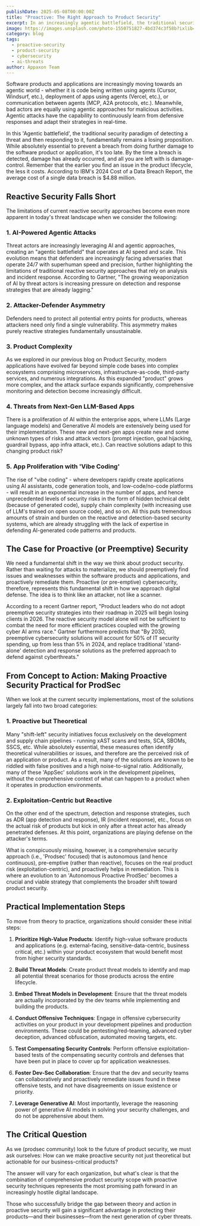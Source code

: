 ```yaml
---
publishDate: 2025-05-08T00:00:00Z
title: "Proactive: The Right Approach to Product Security"
excerpt: In an increasingly agentic battlefield, the traditional security paradigm of detecting a threat and then responding to it fundamentally remains a losing proposition.
image: https://images.unsplash.com/photo-1550751827-4bd374c3f58b?ixlib=rb-4.0.3&auto=format&fit=crop&w=1674&q=80
category: blog
tags:
  - proactive-security
  - product-security
  - cybersecurity
  - ai-threats
author: Appaxon Team
---
```


Software products and applications are increasingly moving towards an agentic world - whether it is code being written using agents (Cursor, Windsurf, etc.), deployment of apps using agents (Vercel, etc.), or communication between agents (MCP, A2A protocols, etc.). Meanwhile, bad actors are equally using agentic approaches for malicious activities. Agentic attacks have the capability to continuously learn from defensive responses and adapt their strategies in real-time.

In this 'Agentic battlefield', the traditional security paradigm of detecting a threat and then responding to it, fundamentally remains a losing proposition. While absolutely essential to prevent a breach from doing further damage to the software product or application, it's too late. By the time a breach is detected, damage has already occurred, and all you are left with is damage-control. Remember that the earlier you find an issue in the product lifecycle, the less it costs. According to IBM's 2024 Cost of a Data Breach Report, the average cost of a single data breach is $4.88 million.

## Reactive Security Falls Short

The limitations of current reactive security approaches become even more apparent in today's threat landscape when we consider the following:

### 1. AI-Powered Agentic Attacks
Threat actors are increasingly leveraging AI and agentic approaches, creating an "agentic battlefield" that operates at AI speed and scale. This evolution means that defenders are increasingly facing adversaries that operate 24/7 with superhuman speed and precision, further highlighting the limitations of traditional reactive security approaches that rely on analysis and incident response. According to Gartner, "The growing weaponization of AI by threat actors is increasing pressure on detection and response strategies that are already lagging."

### 2. Attacker-Defender Asymmetry
Defenders need to protect all potential entry points for products, whereas attackers need only find a single vulnerability. This asymmetry makes purely reactive strategies fundamentally unsustainable.

### 3. Product Complexity
As we explored in our previous blog on Product Security, modern applications have evolved far beyond simple code bases into complex ecosystems comprising microservices, infrastructure-as-code, third-party services, and numerous integrations. As this expanded "product" grows more complex, and the attack surface expands significantly, comprehensive monitoring and detection become increasingly difficult.

### 4. Threats from Next-Gen LLM-Based Apps
There is a proliferation of AI within the enterprise apps, where LLMs (Large language models) and Generative AI models are extensively being used for their implementation. These new and next-gen apps create new and some unknown types of risks and attack vectors (prompt injection, goal hijacking, guardrail bypass, app infra attack, etc.). Can reactive solutions adapt to this changing product risk?

### 5. App Proliferation with 'Vibe Coding'
The rise of "vibe coding" - where developers rapidly create applications using AI assistants, code generation tools, and low-code/no-code platforms - will result in an exponential increase in the number of apps, and hence unprecedented levels of security risks in the form of hidden technical debt (because of generated code), supply chain complexity (with increasing use of LLM's trained on open source code), and so on. All this puts tremendous amounts of strain and burden on the reactive and detection-based security systems, which are already struggling with the lack of expertise in defending AI-generated code patterns and products.

## The Case for Proactive (or Preemptive) Security

We need a fundamental shift in the way we think about product security. Rather than waiting for attacks to materialize, we should preemptively find issues and weaknesses within the software products and applications, and proactively remediate them. Proactive (or pre-emptive) cybersecurity, therefore, represents this fundamental shift in how we approach digital defense. The idea is to think like an attacker, not like a scanner.

According to a recent Gartner report, "Product leaders who do not adopt preemptive security strategies into their roadmap in 2025 will begin losing clients in 2026. The reactive security model alone will not be sufficient to combat the need for more efficient practices coupled with the growing cyber AI arms race." Gartner furthermore predicts that "By 2030, preemptive cybersecurity solutions will account for 50% of IT security spending, up from less than 5% in 2024, and replace traditional 'stand-alone' detection and response solutions as the preferred approach to defend against cyberthreats."

## From Concept to Action: Making Proactive Security Practical for ProdSec

When we look at the current security implementations, most of the solutions largely fall into two broad categories:

### 1. Proactive but Theoretical
Many "shift-left" security initiatives focus exclusively on the development and supply chain pipelines - running xAST scans and tests, SCA, SBOMs, SSCS, etc. While absolutely essential, these measures often identify theoretical vulnerabilities or issues, and therefore are the perceived risk of an application or product. As a result, many of the solutions are known to be riddled with false positives and a high noise-to-signal ratio. Additionally, many of these 'AppSec' solutions work in the development pipelines, without the comprehensive context of what can happen to a product when it operates in production environments.

### 2. Exploitation-Centric but Reactive
On the other end of the spectrum, detection and response strategies, such as ADR (app detection and response), IR (incident response), etc., focus on the actual risk of products but kick in only after a threat actor has already penetrated defenses. At this point, organizations are playing defense on the attacker's terms.

What is conspicuously missing, however, is a comprehensive security approach (i.e., 'Prodsec' focused) that is autonomous (and hence continuous), pre-emptive (rather than reactive), focuses on the real product risk (exploitation-centric), and proactively helps in remediation. This is where an evolution to an 'Autonomous Proactive ProdSec' becomes a crucial and viable strategy that complements the broader shift toward product security.

## Practical Implementation Steps

To move from theory to practice, organizations should consider these initial steps:

1. **Prioritize High-Value Products**: Identify high-value software products and applications (e.g. external-facing, sensitive-data-centric, business critical, etc.) within your product ecosystem that would benefit most from higher security standards.

2. **Build Threat Models**: Create product threat models to identify and map all potential threat scenarios for those products across the entire lifecycle.

3. **Embed Threat Models in Development**: Ensure that the threat models are actually incorporated by the dev teams while implementing and building the products.

4. **Conduct Offensive Techniques**: Engage in offensive cybersecurity activities on your product in your development pipelines and production environments. These could be pentesting/red-teaming, advanced cyber deception, advanced obfuscation, automated moving targets, etc.

5. **Test Compensating Security Controls**: Perform offensive exploitation-based tests of the compensating security controls and defenses that have been put in place to cover up for application weaknesses.

6. **Foster Dev-Sec Collaboration**: Ensure that the dev and security teams can collaboratively and proactively remediate issues found in these offensive tests, and not have disagreements on issue existence or priority.

7. **Leverage Generative AI**: Most importantly, leverage the reasoning power of generative AI models in solving your security challenges, and do not be apprehensive about them.

## The Critical Question

As we (prodsec community) look to the future of product security, we must ask ourselves: How can we make proactive security not just theoretical but actionable for our business-critical products?

The answer will vary for each organization, but what's clear is that the combination of comprehensive product security scope with proactive security techniques represents the most promising path forward in an increasingly hostile digital landscape.

Those who successfully bridge the gap between theory and action in proactive security will gain a significant advantage in protecting their products—and their businesses—from the next generation of cyber threats. 